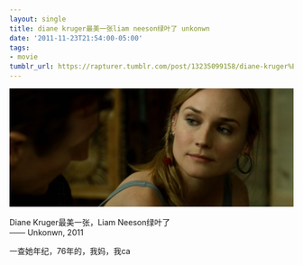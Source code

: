 ```yaml
---
layout: single
title: diane kruger最美一张liam neeson绿叶了 unkonwn
date: '2011-11-23T21:54:00-05:00'
tags:
- movie
tumblr_url: https://rapturer.tumblr.com/post/13235099158/diane-kruger%E6%9C%80%E7%BE%8E%E4%B8%80%E5%BC%A0liam-neeson%E7%BB%BF%E5%8F%B6%E4%BA%86-unkonwn
---
```

 ![](/assets/img/tumblr_lv59f49f0g1r6af0jo1_1280.jpg)  

Diane Kruger最美一张，Liam Neeson绿叶了  
—— Unkonwn, 2011

一查她年纪，76年的，我妈，我ca

